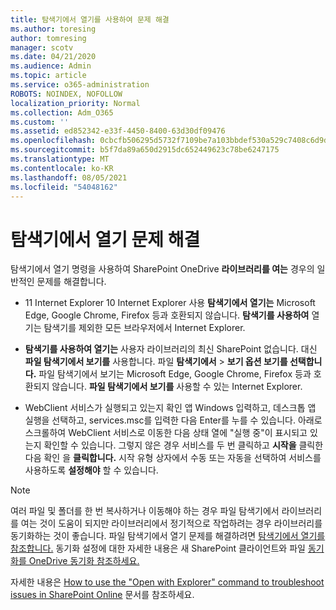 ```yaml
---
title: 탐색기에서 열기를 사용하여 문제 해결
ms.author: toresing
author: tomresing
manager: scotv
ms.date: 04/21/2020
ms.audience: Admin
ms.topic: article
ms.service: o365-administration
ROBOTS: NOINDEX, NOFOLLOW
localization_priority: Normal
ms.collection: Adm_O365
ms.custom: ''
ms.assetid: ed852342-e33f-4450-8400-63d30df09476
ms.openlocfilehash: 0cbcfb506295d5732f7109be7a103bbdef530a529c7408c6d9d45a7b38a89915
ms.sourcegitcommit: b5f7da89a650d2915dc652449623c78be6247175
ms.translationtype: MT
ms.contentlocale: ko-KR
ms.lasthandoff: 08/05/2021
ms.locfileid: "54048162"
---
```

# <a name="fix-problems-with-open-with-explorer"></a>탐색기에서 열기 문제 해결

탐색기에서 열기 명령을 사용하여 SharePoint OneDrive **라이브러리를 여는** 경우의 일반적인 문제를 해결합니다. 
  
- 11 Internet Explorer 10 Internet Explorer 사용 **탐색기에서 열기는** Microsoft Edge, Google Chrome, Firefox 등과 호환되지 않습니다. **탐색기를 사용하여** 열기는 탐색기를 제외한 모든 브라우저에서 Internet Explorer. 
    
- **탐색기를 사용하여 열기는** 사용자 라이브러리의 최신 SharePoint 없습니다. 대신 **파일 탐색기에서 보기를** 사용합니다. 파일 **탐색기에서** \> **보기 옵션 보기를 선택합니다.** 파일 탐색기에서 보기는 Microsoft Edge, Google Chrome, Firefox 등과 호환되지 않습니다. **파일 탐색기에서 보기를** 사용할 수 있는 Internet Explorer. 
    
- WebClient 서비스가 실행되고 있는지 확인 앱 Windows 입력하고, 데스크톱 앱 실행을 선택하고, services.msc를 입력한 다음 Enter를 누를 수 있습니다. 아래로 스크롤하여 WebClient 서비스로  이동한 다음 상태 열에 "실행 중"이 표시되고 있는지 확인할 수 있습니다. 그렇지 않은 경우 서비스를 두 번 클릭하고 **시작을** 클릭한 다음 확인 을 **클릭합니다.** 시작 유형 상자에서 수동 또는 자동을  선택하여  서비스를 사용하도록 **설정해야** 할 수 있습니다. 
    
> [!NOTE]
> 여러 파일 및 폴더를 한 번 복사하거나 이동해야 하는 경우 파일 탐색기에서 라이브러리를 여는 것이 도움이 되지만 라이브러리에서 정기적으로 작업하려는 경우 라이브러리를 동기화하는 것이 좋습니다. 파일 탐색기에서 열기 문제를 해결하려면 [탐색기에서 열기를 참조합니다.](https://go.microsoft.com/fwlink/?linkid=871665) 동기화 설정에 대한 자세한 내용은 새 SharePoint 클라이언트와 파일 [동기화를 OneDrive 동기화 참조하세요.](https://go.microsoft.com/fwlink/?linkid=871666)
  
자세한 내용은 [How to use the "Open with Explorer" command to troubleshoot issues in SharePoint Online](https://docs.microsoft.com/sharepoint/support/lists-and-libraries/troubleshoot-issues-using-open-with-explorer) 문서를 참조하세요. 
  

